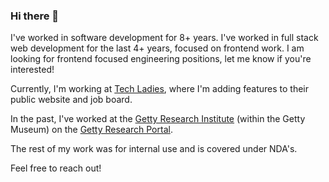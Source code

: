 ### Hi there 👋

I've worked in software development for 8+ years. I've worked in full stack web development for the last 4+ years, focused on frontend work. I am looking for frontend focused engineering positions, let me know if you're interested!

Currently, I'm working at [Tech Ladies](https://www.hiretechladies.com/), where I'm adding features to their public website and job board.

In the past, I've worked at the [Getty Research Institute](https://www.getty.edu/research/) (within the Getty Museum) on the [Getty Research Portal](https://portal.getty.edu/).

The rest of my work was for internal use and is covered under NDA's.

Feel free to reach out!

<!--
**jenfranco/jenfranco** is a ✨ _special_ ✨ repository because its `README.md` (this file) appears on your GitHub profile.

Here are some ideas to get you started:

- 🔭 I’m currently working on ...
- 🌱 I’m currently learning ...
- 👯 I’m looking to collaborate on ...
- 🤔 I’m looking for help with ...
- 💬 Ask me about ...
- 📫 How to reach me: ...
- 😄 Pronouns: ...
- ⚡ Fun fact: ...
-->
